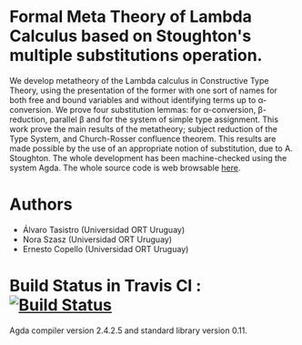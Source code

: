# Formal Meta Theory of Lambda Calculus based on Stoughton's multiple substitutions operation.

We develop metatheory of the Lambda calculus in Constructive Type Theory, using the presentation of the former with one sort of names for both free and bound variables and without identifying terms up to &#945;-conversion. We prove four substitution lemmas: for &#945;-conversion, &#946;-reduction, parallel &#946; and for the system of simple type assignment. This work prove  the main results of the metatheory; subject reduction of the Type System, and Church-Rosser confluence theorem. This results are made possible by the use of an appropriate notion of substitution, due to A. Stoughton. The whole development has been machine-checked using the system Agda. The whole source code is web browsable [here](http://ernius.github.io/formalmetatheory-stoughton/html/index.html).

# Authors

* Álvaro Tasistro (Universidad ORT Uruguay)
* Nora Szasz (Universidad ORT Uruguay)
* Ernesto Copello (Universidad ORT Uruguay)

# Build Status in Travis CI : [![Build Status](https://travis-ci.org/ernius/formalmetatheory-stoughton.svg?branch=master)](https://travis-ci.org/ernius/formalmetatheory-stoughton)

Agda compiler version 2.4.2.5 and standard library version 0.11.

